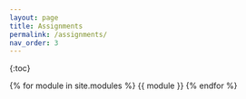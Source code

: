 ```yaml
---
layout: page
title: Assignments
permalink: /assignments/
nav_order: 3
---
```


{:toc}


{% for module in site.modules %}
{{ module }}
{% endfor %}
